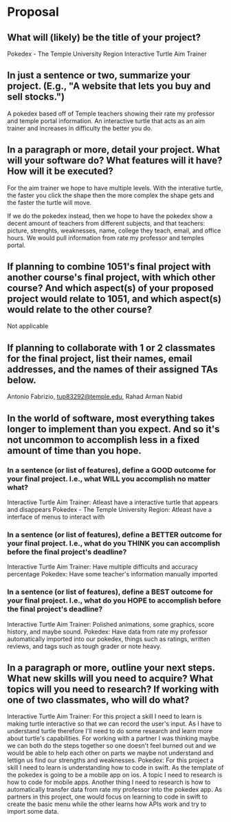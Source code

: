 # Proposal

## What will (likely) be the title of your project?

Pokedex - The Temple University Region
Interactive Turtle Aim Trainer

## In just a sentence or two, summarize your project. (E.g., "A website that lets you buy and sell stocks.")

A pokedex based off of Temple teachers showing their rate my professor and temple portal information.
An interactive turtle that acts as an aim trainer and increases in difficulty the better you do.

## In a paragraph or more, detail your project. What will your software do? What features will it have? How will it be executed?

For the aim trainer we hope to have multiple levels. With the interative turtle, the faster you click the shape then the more complex the shape gets and the faster the turtle will move.

If we do the pokedex instead, then we hope to have the pokedex show a decent amount of teachers from different subjects, and that teachers: picture, strenghts, weaknesses, name, college they teach, email, and office hours. We would pull information from rate my professor and temples portal.

## If planning to combine 1051's final project with another course's final project, with which other course? And which aspect(s) of your proposed project would relate to 1051, and which aspect(s) would relate to the other course?

Not applicable

## If planning to collaborate with 1 or 2 classmates for the final project, list their names, email addresses, and the names of their assigned TAs below.

Antonio Fabrizio, tup83292@temple.edu, Rahad Arman Nabid

## In the world of software, most everything takes longer to implement than you expect. And so it's not uncommon to accomplish less in a fixed amount of time than you hope.

### In a sentence (or list of features), define a GOOD outcome for your final project. I.e., what WILL you accomplish no matter what?

Interactive Turtle Aim Trainer: Atleast have a interactive turtle that appears and disappears
Pokedex - The Temple University Region: Atleast have a interface of menus to interact with

### In a sentence (or list of features), define a BETTER outcome for your final project. I.e., what do you THINK you can accomplish before the final project's deadline?

Interactive Turtle Aim Trainer: Have multiple difficults and accuracy percentage
Pokedex: Have some teacher's information manually imported

### In a sentence (or list of features), define a BEST outcome for your final project. I.e., what do you HOPE to accomplish before the final project's deadline?

Interactive Turtle Aim Trainer: Polished animations, some graphics, score history, and maybe sound.
Pokedex: Have data from rate my professor automatically imported into our pokedex, things such as ratings, written reviews, and tags such as tough grader or note heavy.

## In a paragraph or more, outline your next steps. What new skills will you need to acquire? What topics will you need to research? If working with one of two classmates, who will do what?

Interactive Turtle Aim Trainer: For this project a skill I need to learn is making turtle interactive so that we can record the user's input. As I have to understand turtle therefore I'll need to do some research and learn more about turtle's capabilities. For working with a partner I was thinking maybe we can both do the steps together so one doesn't feel burned out and we would be able to help each other on parts we maybe not understand and lettign us find our strengths and weaknesses.
Pokedex: For this project a skill I need to learn is understanding how to code in swift. As the template of the pokedex is going to be a mobile app on ios. A topic I need to research is how to code for mobile apps. Another thing I need to research is how to automatically transfer data from rate my professor into the pokedex app. As partners in this project, one would focus on learning to code in swift to create the basic menu while the other learns how APIs work and try to import some data.
